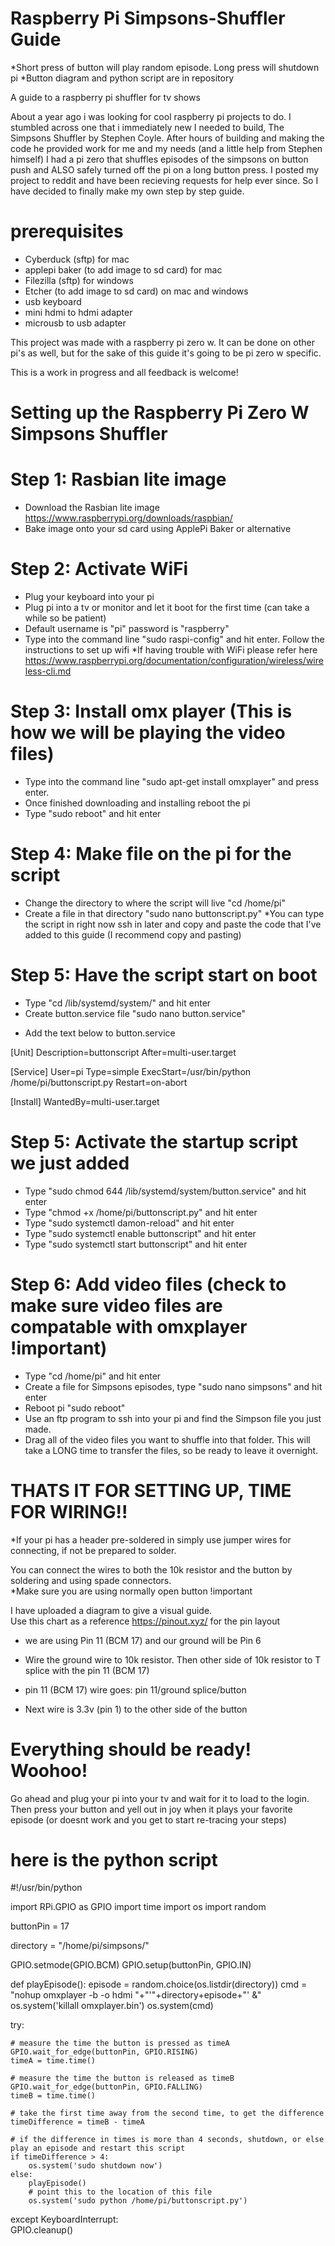 # Raspberry Pi Simpsons-Shuffler Guide 
*Short press of button will play random episode. Long press will shutdown pi
*Button diagram and python script are in repository

A guide to a raspberry pi shuffler for tv shows

About a year ago i was looking for cool raspberry pi projects to do. I stumbled across one that i immediately new 
I needed to build, The Simpsons Shuffler by Stephen Coyle. After hours of building and making the code he provided work for 
me and my needs (and a little help from Stephen himself) I had a pi zero that shuffles episodes of the simpsons on button push and ALSO safely turned off the pi on a long button press. I posted my project to reddit and have been recieving requests for help ever since. So I have decided to finally make my own step by step guide. 




# prerequisites
  - Cyberduck (sftp) for mac
  - applepi baker (to add image to sd card) for mac
  - Filezilla (sftp) for windows
  - Etcher (to add image to sd card) on mac and windows
  - usb keyboard
  - mini hdmi to hdmi adapter
  - microusb to usb adapter

This project was made with a raspberry pi zero w. It can be done on other pi's as well, but for the sake of this guide it's going to be pi zero w specific.


This is a work in progress and all feedback is welcome!

# Setting up the Raspberry Pi Zero W Simpsons Shuffler

# Step 1: Rasbian lite image
  - Download the Rasbian lite image https://www.raspberrypi.org/downloads/raspbian/
  - Bake image onto your sd card using ApplePi Baker or alternative  
  
# Step 2: Activate WiFi
  - Plug your keyboard into your pi
  - Plug pi into a tv or monitor and let it boot for the first time (can take a while so be patient)
  - Default username is "pi" password is "raspberry"
  - Type into the command line "sudo raspi-config" and hit enter. Follow the instructions to set up wifi
    *If having trouble with WiFi please refer here https://www.raspberrypi.org/documentation/configuration/wireless/wireless-cli.md

# Step 3: Install omx player (This is how we will be playing the video files)
  - Type into the command line "sudo apt-get install omxplayer" and press enter.
  - Once finished downloading and installing reboot the pi
  -  Type "sudo reboot" and hit enter
  
# Step 4: Make file on the pi for the script
  - Change the directory to where the script will live "cd /home/pi"
  - Create a file in that directory "sudo nano buttonscript.py"
  *You can type the script in right now ssh in later and copy and paste the code that I've added to this guide (I recommend copy and pasting)

# Step 5: Have the script start on boot
  - Type "cd /lib/systemd/system/" and hit enter
  - Create button.service file "sudo nano button.service"
  * Add the text below to button.service

[Unit]
Description=buttonscript
After=multi-user.target

[Service]
User=pi
Type=simple
ExecStart=/usr/bin/python /home/pi/buttonscript.py
Restart=on-abort

[Install]
WantedBy=multi-user.target

# Step 5: Activate the startup script we just added
  - Type "sudo chmod 644 /lib/systemd/system/button.service" and hit enter
  - Type "chmod +x /home/pi/buttonscript.py" and hit enter
  - Type "sudo systemctl damon-reload" and hit enter
  - Type "sudo systemctl enable buttonscript" and hit enter
  - Type "sudo systemctl start buttonscript" and hit enter
  
# Step 6: Add video files (check to make sure video files are compatable with omxplayer !important)
  - Type "cd /home/pi" and hit enter
  - Create a file for Simpsons episodes, type "sudo nano simpsons" and hit enter
  - Reboot pi "sudo reboot"
  - Use an ftp program to ssh into your pi and find the Simpson file you just made.
  - Drag all of the video files you want to shuffle into that folder. This will take a LONG time to transfer the files, so be ready to leave it overnight.

# THATS IT FOR SETTING UP, TIME FOR WIRING!!
  *If your pi has a header pre-soldered in simply use jumper wires for connecting, if not be prepared to solder.  
  
You can connect the wires to both the 10k resistor and the button by soldering and using spade connectors.  
  *Make sure you are using normally open button !important

I have uploaded a diagram to give a visual guide.  
Use this chart as a reference https://pinout.xyz/ for the pin layout

- we are using Pin 11 (BCM 17) and our ground will be Pin 6

- Wire the ground wire to 10k resistor. Then other side of 10k resistor to T splice with the pin 11 (BCM 17)

- pin 11 (BCM 17) wire goes: pin 11/ground splice/button

- Next wire is 3.3v (pin 1) to the other side of the button

# Everything should be ready! Woohoo!
Go ahead and plug your pi into your tv and wait for it to load to the login. Then press your button and yell out in joy when it plays your favorite episode (or doesnt work and you get to start re-tracing your steps)

# here is the python script 

#!/usr/bin/python

import RPi.GPIO as GPIO
import time
import os
import random

buttonPin = 17 

directory = "/home/pi/simpsons/"

GPIO.setmode(GPIO.BCM)
GPIO.setup(buttonPin, GPIO.IN)

def playEpisode():
	episode = random.choice(os.listdir(directory))
	cmd = "nohup omxplayer -b -o hdmi "+"'"+directory+episode+"' &"
	os.system('killall omxplayer.bin')
	os.system(cmd)


try:

    # measure the time the button is pressed as timeA
    GPIO.wait_for_edge(buttonPin, GPIO.RISING)
    timeA = time.time()

    # measure the time the button is released as timeB
    GPIO.wait_for_edge(buttonPin, GPIO.FALLING)
    timeB = time.time()

    # take the first time away from the second time, to get the difference
    timeDifference = timeB - timeA

    # if the difference in times is more than 4 seconds, shutdown, or else play an episode and restart this script
    if timeDifference > 4:
        os.system('sudo shutdown now')
    else:
        playEpisode()
        # point this to the location of this file
        os.system('sudo python /home/pi/buttonscript.py')

except KeyboardInterrupt:  
    GPIO.cleanup() 
